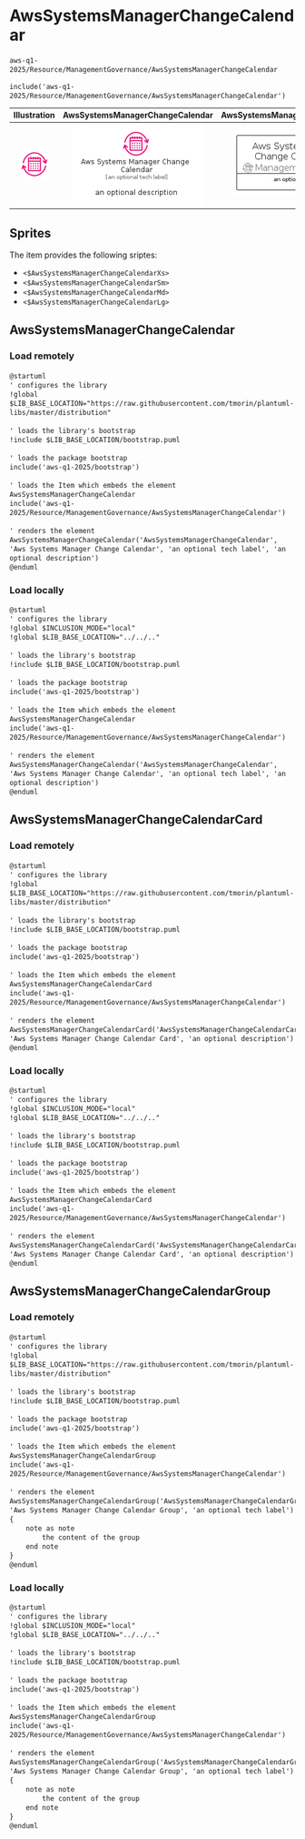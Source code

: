 # AwsSystemsManagerChangeCalendar


```text
aws-q1-2025/Resource/ManagementGovernance/AwsSystemsManagerChangeCalendar
```

```text
include('aws-q1-2025/Resource/ManagementGovernance/AwsSystemsManagerChangeCalendar')
```



| Illustration | AwsSystemsManagerChangeCalendar | AwsSystemsManagerChangeCalendarCard | AwsSystemsManagerChangeCalendarGroup |
| :---: | :---: | :---: | :---: |
| ![illustration for Illustration](../../../aws-q1-2025/Resource/ManagementGovernance/AwsSystemsManagerChangeCalendar.png) | ![illustration for AwsSystemsManagerChangeCalendar](../../../aws-q1-2025/Resource/ManagementGovernance/AwsSystemsManagerChangeCalendar.Local.png) | ![illustration for AwsSystemsManagerChangeCalendarCard](../../../aws-q1-2025/Resource/ManagementGovernance/AwsSystemsManagerChangeCalendarCard.Local.png) | ![illustration for AwsSystemsManagerChangeCalendarGroup](../../../aws-q1-2025/Resource/ManagementGovernance/AwsSystemsManagerChangeCalendarGroup.Local.png) |



## Sprites
The item provides the following sriptes:

- `<$AwsSystemsManagerChangeCalendarXs>`
- `<$AwsSystemsManagerChangeCalendarSm>`
- `<$AwsSystemsManagerChangeCalendarMd>`
- `<$AwsSystemsManagerChangeCalendarLg>`





## AwsSystemsManagerChangeCalendar

### Load remotely
```plantuml
@startuml
' configures the library
!global $LIB_BASE_LOCATION="https://raw.githubusercontent.com/tmorin/plantuml-libs/master/distribution"

' loads the library's bootstrap
!include $LIB_BASE_LOCATION/bootstrap.puml

' loads the package bootstrap
include('aws-q1-2025/bootstrap')

' loads the Item which embeds the element AwsSystemsManagerChangeCalendar
include('aws-q1-2025/Resource/ManagementGovernance/AwsSystemsManagerChangeCalendar')

' renders the element
AwsSystemsManagerChangeCalendar('AwsSystemsManagerChangeCalendar', 'Aws Systems Manager Change Calendar', 'an optional tech label', 'an optional description')
@enduml
```

### Load locally
```plantuml
@startuml
' configures the library
!global $INCLUSION_MODE="local"
!global $LIB_BASE_LOCATION="../../.."

' loads the library's bootstrap
!include $LIB_BASE_LOCATION/bootstrap.puml

' loads the package bootstrap
include('aws-q1-2025/bootstrap')

' loads the Item which embeds the element AwsSystemsManagerChangeCalendar
include('aws-q1-2025/Resource/ManagementGovernance/AwsSystemsManagerChangeCalendar')

' renders the element
AwsSystemsManagerChangeCalendar('AwsSystemsManagerChangeCalendar', 'Aws Systems Manager Change Calendar', 'an optional tech label', 'an optional description')
@enduml
```

## AwsSystemsManagerChangeCalendarCard

### Load remotely
```plantuml
@startuml
' configures the library
!global $LIB_BASE_LOCATION="https://raw.githubusercontent.com/tmorin/plantuml-libs/master/distribution"

' loads the library's bootstrap
!include $LIB_BASE_LOCATION/bootstrap.puml

' loads the package bootstrap
include('aws-q1-2025/bootstrap')

' loads the Item which embeds the element AwsSystemsManagerChangeCalendarCard
include('aws-q1-2025/Resource/ManagementGovernance/AwsSystemsManagerChangeCalendar')

' renders the element
AwsSystemsManagerChangeCalendarCard('AwsSystemsManagerChangeCalendarCard', 'Aws Systems Manager Change Calendar Card', 'an optional description')
@enduml
```

### Load locally
```plantuml
@startuml
' configures the library
!global $INCLUSION_MODE="local"
!global $LIB_BASE_LOCATION="../../.."

' loads the library's bootstrap
!include $LIB_BASE_LOCATION/bootstrap.puml

' loads the package bootstrap
include('aws-q1-2025/bootstrap')

' loads the Item which embeds the element AwsSystemsManagerChangeCalendarCard
include('aws-q1-2025/Resource/ManagementGovernance/AwsSystemsManagerChangeCalendar')

' renders the element
AwsSystemsManagerChangeCalendarCard('AwsSystemsManagerChangeCalendarCard', 'Aws Systems Manager Change Calendar Card', 'an optional description')
@enduml
```

## AwsSystemsManagerChangeCalendarGroup

### Load remotely
```plantuml
@startuml
' configures the library
!global $LIB_BASE_LOCATION="https://raw.githubusercontent.com/tmorin/plantuml-libs/master/distribution"

' loads the library's bootstrap
!include $LIB_BASE_LOCATION/bootstrap.puml

' loads the package bootstrap
include('aws-q1-2025/bootstrap')

' loads the Item which embeds the element AwsSystemsManagerChangeCalendarGroup
include('aws-q1-2025/Resource/ManagementGovernance/AwsSystemsManagerChangeCalendar')

' renders the element
AwsSystemsManagerChangeCalendarGroup('AwsSystemsManagerChangeCalendarGroup', 'Aws Systems Manager Change Calendar Group', 'an optional tech label') {
    note as note
        the content of the group
    end note
}
@enduml
```

### Load locally
```plantuml
@startuml
' configures the library
!global $INCLUSION_MODE="local"
!global $LIB_BASE_LOCATION="../../.."

' loads the library's bootstrap
!include $LIB_BASE_LOCATION/bootstrap.puml

' loads the package bootstrap
include('aws-q1-2025/bootstrap')

' loads the Item which embeds the element AwsSystemsManagerChangeCalendarGroup
include('aws-q1-2025/Resource/ManagementGovernance/AwsSystemsManagerChangeCalendar')

' renders the element
AwsSystemsManagerChangeCalendarGroup('AwsSystemsManagerChangeCalendarGroup', 'Aws Systems Manager Change Calendar Group', 'an optional tech label') {
    note as note
        the content of the group
    end note
}
@enduml
```

